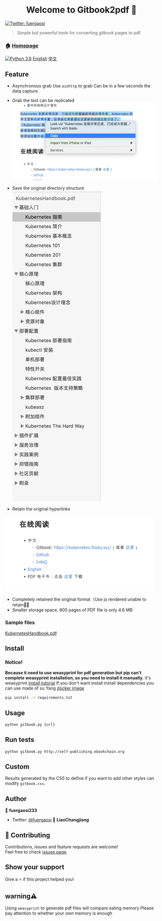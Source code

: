 <h1 align="center">Welcome to Gitbook2pdf 👋</h1>

<p>
  <a href="https://twitter.com/fuergaosi" target="_blank">
    <img alt="Twitter: fuergaosi" src="https://img.shields.io/twitter/follow/fuergaosi.svg?style=social" />
  </a>
</p>

> Simple but powerful tools for converting gitbook pages to pdf.

### 🏠 [Homepage](https://github.com/fuergaosi233/gitbook2pdf)

[![Python 3.6](https://img.shields.io/badge/python-3.6-blue.svg)](https://www.python.org/downloads/release/python-360/)
[English](README.md) [中文](README_zh.md)

## Feature

- Asynchronous grab
  Use `aiohttp` to grab
  Can be in a few seconds the data capture.

- Grab the text can be replicated
  ![](screenshots/copy-feature.png)
- Save the original directory structure
  ![](screenshots/index.png)

- Retain the original hyperlinks

![](screenshots/link-feature.png)

- Completely retained the original format（Use js rendered unable to retain🤷‍♂️
- Smaller storage space, 800 pages of PDF file is only 4.6 MB

### Sample files

[KubernetesHandbook.pdf](http://cdn2.xhyuan.co/KubernetesHandbook.pdf)

## Install

### Notice!

**Because it need to use weasyprint for pdf generation but pip can't complete weasyprint installation, so you need to install it manually.**
it's weasyprint [install tutorial](https://weasyprint.readthedocs.io/en/latest/install.html#linux)
If you don't want install install dependencies you can use made of su Yang [docker image](https://github.com/soulteary/docker-gitbook-pdf-generator)

```sh
pip install -r requirements.txt
```

## Usage

```sh
python gitbook.py {url}
```

## Run tests

```sh
python gitbook.py http://self-publishing.ebookchain.org
```

## Custom

Results generated by the CSS to define if you want to add other styles can modify `gitbook.css`.

## Author

👤 **fuergaosi233**

- Twitter: [@fuergaosi](https://twitter.com/fuergaosi)
  👤 **LiaoChangjiang**

## 🤝 Contributing

Contributions, issues and feature requests are welcome!<br />Feel free to check [issues page](https://github.com/fuergaosi233/gitbook2pdf/issues).

## Show your support

Give a ⭐️ if this project helped you!

## warning⚠️

Using `weasyprint` to generate pdf files will compare eating memory
Please pay attention to whether your own memory is enough
